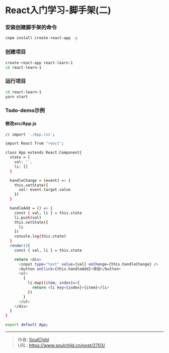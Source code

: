 # React入门学习-脚手架(二)

<!--more-->
### 安装创建脚手架的命令
```bash
cnpm install create-react-app -g
```


### 创建项目
```bash
create-react-app react-learn-1
cd react-learn-1
```

### 运行项目
```bash
cd react-learn-1
yarn start
```

### Todo-demo示例

#### 修改src/App.js
```bash
// import './App.css';

import React from "react";

class App extends React.Component{
  state = {
    val: '',
    li: []
  }

  handleChange = (event) => {
    this.setState({
      val: event.target.value
    })
  }

  handleAdd = () => {
    const { val, li } = this.state
    li.push(val)
    this.setState({
      li
    })
    console.log(this.state)
  }
  render(){
    const { val, li } = this.state

    return <div>
      <input type="text" value={val} onChange={this.handleChange} />
      <button onClick={this.handleAdd}>添加</button>
      <ul>
        {
          li.map((item, index)=>{
            return <li key={index}>{item}</li>
          })
        }
      </ul>
    </div>
  }
}

export default App;
```


---

> 作者: [SoulChild](https://www.soulchild.cn)  
> URL: https://www.soulchild.cn/post/2703/  

